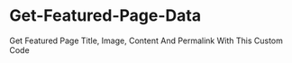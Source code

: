 # Get-Featured-Page-Data
Get Featured Page Title, Image, Content And Permalink With This Custom Code
